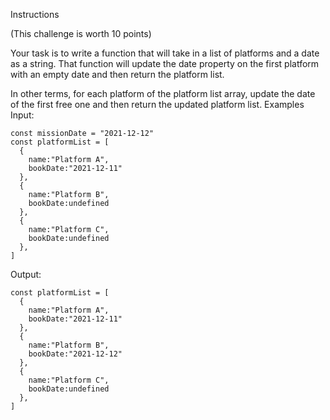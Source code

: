 
Instructions

(This challenge is worth 10 points)

Your task is to write a function that will take in a list of platforms and a date as a string. That function will update the date property on the first platform with an empty date and then return the platform list.

In other terms, for each platform of the platform list array, update the date of the first free one and then return the updated platform list.
Examples
Input:


    const missionDate = "2021-12-12"
    const platformList = [
      {
        name:"Platform A",
        bookDate:"2021-12-11"
      },
      {
        name:"Platform B",
        bookDate:undefined
      },
      {
        name:"Platform C",
        bookDate:undefined
      },
    ] 
    

Output:


    const platformList = [
      {
        name:"Platform A",
        bookDate:"2021-12-11"
      },
      {
        name:"Platform B",
        bookDate:"2021-12-12"
      },
      {
        name:"Platform C",
        bookDate:undefined
      },
    ] 
    

